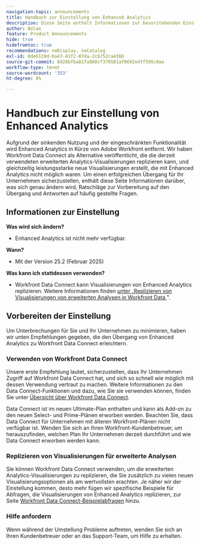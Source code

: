 ```yaml
---
navigation-topic: announcements
title: Handbuch zur Einstellung von Enhanced Analytics
description: Diese Seite enthält Informationen zur bevorstehenden Einstellung von Enhanced Analytics.
author: Nolan
feature: Product Announcements
hide: true
hidefromtoc: true
recommendations: noDisplay, noCatalog
exl-id: 0de6119d-6a47-41f2-87da-2c6752ca436b
source-git-commit: 8428bfba81fa988cf370581af0692e4ff595c0ae
workflow-type: tm+mt
source-wordcount: '353'
ht-degree: 0%

---
```


# Handbuch zur Einstellung von Enhanced Analytics

Aufgrund der sinkenden Nutzung und der eingeschränkten Funktionalität wird Enhanced Analytics in Kürze von Adobe Workfront entfernt. Wir haben Workfront Data Connect als Alternative veröffentlicht, die die derzeit verwendeten erweiterten Analytics-Visualisierungen replizieren kann, und gleichzeitig leistungsstarke neue Visualisierungen erstellt, die mit Enhanced Analytics nicht möglich waren. Um einen erfolgreichen Übergang für Ihr Unternehmen sicherzustellen, enthält diese Seite Informationen darüber, was sich genau ändern wird, Ratschläge zur Vorbereitung auf den Übergang und Antworten auf häufig gestellte Fragen.

## Informationen zur Einstellung

**Was wird sich ändern?**

* Enhanced Analytics ist nicht mehr verfügbar.

**Wann?**

* Mit der Version 25.2 (Februar 2025)

**Was kann ich stattdessen verwenden?**

* Workfront Data Connect kann Visualisierungen von Enhanced Analytics replizieren. Weitere Informationen finden [ unter „Replizieren von Visualisierungen von erweiterten Analysen in Workfront Data ](#replicate-enhanced-analytics-visualizations-in-workfront-data-connect)&quot;.

## Vorbereiten der Einstellung

Um Unterbrechungen für Sie und Ihr Unternehmen zu minimieren, haben wir unten Empfehlungen gegeben, die den Übergang von Enhanced Analytics zu Workfront Data Connect erleichtern.

### Verwenden von Workfront Data Connect

Unsere erste Empfehlung lautet, sicherzustellen, dass Ihr Unternehmen Zugriff auf Workfront Data Connect hat, und sich so schnell wie möglich mit dessen Verwendung vertraut zu machen. Weitere Informationen zu den Data Connect-Funktionen und dazu, wie Sie sie verwenden können, finden Sie unter [Übersicht über Workfront Data Connect](/help/quicksilver/reports-and-dashboards/data-lake/data-lake-overview.md).

Data Connect ist im neuen Ultimate-Plan enthalten und kann als Add-on zu den neuen Select- und Prime-Plänen erworben werden. Beachten Sie, dass Data Connect für Unternehmen mit älteren Workfront-Plänen nicht verfügbar ist. Wenden Sie sich an Ihren Workfront-Kundenbetreuer, um herauszufinden, welchen Plan Ihr Unternehmen derzeit durchführt und wie Data Connect erworben werden kann.

### Replizieren von Visualisierungen für erweiterte Analysen

Sie können Workfront Data Connect verwenden, um die erweiterten Analytics-Visualisierungen zu replizieren, die Sie zusätzlich zu vielen neuen Visualisierungsoptionen als am wertvollsten erachten. Je näher wir der Einstellung kommen, desto mehr fügen wir spezifische Beispiele für Abfragen, die Visualisierungen von Enhanced Analytics replizieren, zur Seite [Workfront Data Connect-Beispielabfragen](/help/quicksilver/reports-and-dashboards/data-lake/basic-query-examples.md) hinzu.

### Hilfe anfordern

Wenn während der Umstellung Probleme auftreten, wenden Sie sich an Ihren Kundenbetreuer oder an das Support-Team, um Hilfe zu erhalten.

<!--
## FAQ

+++ Will I be able to continue using Enhanced Analytics after the deprecation?

No, it will be completely removed from the application.
+++

+++ What do I do if my organization is on a legacy Workfront plan but I want to use Data Connect?
Contact your account representative about moving to one of the new Workfront plans.

-->
